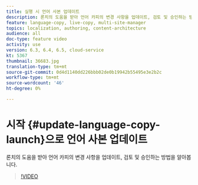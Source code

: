 ```yaml
---
title: 실행 시 언어 사본 업데이트
description: 론치의 도움을 받아 언어 카피의 변경 사항을 업데이트, 검토 및 승인하는 방법을 알아봅니다.
feature: language-copy, live-copy, multi-site-manager
topics: localization, authoring, content-architecture
audience: all
doc-type: feature video
activity: use
version: 6.3, 6.4, 6.5, cloud-service
kt: 5367
thumbnail: 36683.jpg
translation-type: tm+mt
source-git-commit: 0d4d1140dd226bbb02de0b19942b55495e3e2b2c
workflow-type: tm+mt
source-wordcount: '46'
ht-degree: 0%

---
```



# 시작 {#update-language-copy-launch}으로 언어 사본 업데이트

론치의 도움을 받아 언어 카피의 변경 사항을 업데이트, 검토 및 승인하는 방법을 알아봅니다.

>[!VIDEO](https://video.tv.adobe.com/v/36683?quality=12&learn=on)
